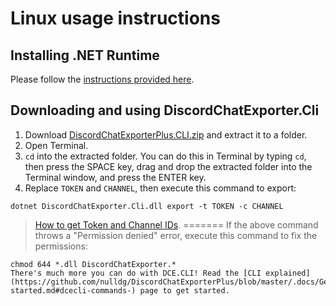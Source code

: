 # Linux usage instructions

## Installing .NET Runtime

Please follow the [instructions provided here](https://github.com/nulldg/DiscordChatExporterPlus/blob/master/.docs/Dotnet.md).

## Downloading and using DiscordChatExporter.Cli

1. Download [DiscordChatExporterPlus.CLI.zip](https://github.com/nulldg/DiscordChatExporterPlus/releases/latest) and extract it to a folder.
2. Open Terminal.
3. `cd` into the extracted folder. You can do this in Terminal by typing `cd`, then press the SPACE key, drag and drop the extracted folder into the Terminal window, and press the ENTER key.
4. Replace `TOKEN` and `CHANNEL`, then execute this command to export:

```console
dotnet DiscordChatExporter.Cli.dll export -t TOKEN -c CHANNEL
```

> [How to get Token and Channel IDs](https://github.com/nulldg/DiscordChatExporterPlus/blob/master/.docs/Token-and-IDs.md).
=======
If the above command throws a "Permission denied" error, execute this command to fix the permissions:

```console
chmod 644 *.dll DiscordChatExporter.*
There's much more you can do with DCE.CLI! Read the [CLI explained](https://github.com/nulldg/DiscordChatExporterPlus/blob/master/.docs/Getting-started.md#dcecli-commands-) page to get started.
